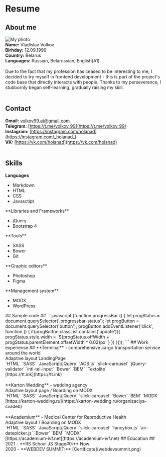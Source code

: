 #  Resume #
## About me ##
![My photo](https://raw.githubusercontent.com/Holanad/rsschool-cv/gh-pages/avatar.jpg)
<br/>
**Name:** Vladislav Volkov
<br/>
**Birhday:** 12.09.1999
<br/>
**Country:** Belarus
<br/>
**Languages:** Russian, Belarussian, English(A1)
<br/>
<br/>
Due to the fact that my profession has ceased to be interesting to me, I decided to try myself in frontend development - this is part of the project's code base that directly interacts with people. Thanks to my perseverance, I stubbornly began self-learning, gradually raising my skill.
<br/>
<br/>
## Contact ##
**Gmail:** [volkov99.at@gmail.com](mailto:volkov99.at@gmail.com)
<br/>
**Telegram:** [https://t.me/volkov_99](https://t.me/volkov_99)
<br/>
**Instagram:** [https://instagram.com/holanad](https://instagram.com/_holanad_)
<br/>
**VK:** [https://vk.com/holanad](https://vk.com/holanad)
<br/>
<br/>
## Skills ##
**Languages**
<ul>
<li>Markdown</li>
<li>HTML</li>
<li>CSS</li>
<li>Javasctipt</li> 
</ul>
**Libraries and Frameworks**
<ul>
<li>jQuery</li>
<li>Bootstrap 4</li>
</ul>
**Tools**
<ul>
<li>SASS</li>
<li>Bower</li>
<li>Git</li>
</ul>
**Graphic editors**
<ul>
<li>Photoshop</li>
<li>Figma</li>
</ul>
**Management system**
<ul>
<li>MODX</li>
<li>WordPress</li>
</ul>
## Sample code ##
```javascript
(function progressBar () {
	let progStatus = document.querySelector('.progressbar-status');
	let progButton = document.querySelector('button');
	progButton.addEventListener('click', function () {
		if(progButton.classList.contains('update')){
			progStatus.style.width = `${progStatus.offWidth + progStatus.parentElement.offsetWidth * 0.02}px`
		}
	})
}());
```
## Work experiense ##
**Terminal** - comprehensive cargo transportation service around the world
<br/>
Adaptive layout LandingPage
<br/>
`HTML`   `SASS`   `JavaScript/jQuery`   `AOS.js`   `slick-carousel`   `jQuery-validator`   `intl-tel-input`   `Bower`   `BEM`   `Textolite`
<br/>
[https://tt.ink](https://tt.ink)
<br/>
<br/>
**Karton Wedding** - wedding agency
<br/>
Adaptive layout page / Boarding on  MODX
<br/>
`HTML`   `SASS`   `JavaScript/jQuery`   `slick-carousel`   `Bower`   `BEM`   `MODX`
<br/>
[https://karton-wedding.ru](https://karton-wedding.ru/organizaciya-svadeb)
<br/>
<br/>
**Academium** - Medical Center for Reproductive Health
<br>
Adaptive layout / Boarding on MODX
<br/>
`HTML`   `SASS`   `JavaScript/jQuery`   `slick-carousel`   `fancybox.js`   `air-datepicker.js`   `Bower`   `BEM`   `MODX`
<br>
[https://academium-ivf.net](https://academium-ivf.net)
## Education ##
2021 - **RS School JS Stage#0:** Now
<br/>
2020 - **WEBDEV SUMMIT:** [Certificate](webdevsummit.png)


